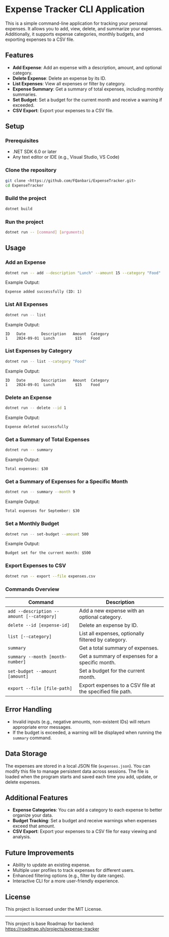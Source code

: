 # Expense Tracker CLI Application

This is a simple command-line application for tracking your personal expenses. It allows you to add, view, delete, and summarize your expenses. Additionally, it supports expense categories, monthly budgets, and exporting expenses to a CSV file.

## Features

- **Add Expense**: Add an expense with a description, amount, and optional category.
- **Delete Expense**: Delete an expense by its ID.
- **List Expenses**: View all expenses or filter by category.
- **Expense Summary**: Get a summary of total expenses, including monthly summaries.
- **Set Budget**: Set a budget for the current month and receive a warning if exceeded.
- **CSV Export**: Export your expenses to a CSV file.

## Setup

### Prerequisites

- .NET SDK 6.0 or later
- Any text editor or IDE (e.g., Visual Studio, VS Code)

### Clone the repository

```bash
git clone <https://github.com/FQanbari/ExpenseTracker.git>
cd ExpenseTracker

```

### Build the project

```bash
dotnet build

```

### Run the project

```bash
dotnet run -- [command] [arguments]

```

## Usage

### Add an Expense

```bash
dotnet run -- add --description "Lunch" --amount 15 --category "Food"

```

Example Output:

```
Expense added successfully (ID: 1)

```

### List All Expenses

```bash
dotnet run -- list

```

Example Output:

```
ID   Date       Description   Amount  Category
1    2024-09-01  Lunch         $15    Food

```

### List Expenses by Category

```bash
dotnet run -- list --category "Food"

```

Example Output:

```
ID   Date       Description   Amount  Category
1    2024-09-01  Lunch         $15    Food

```

### Delete an Expense

```bash
dotnet run -- delete --id 1

```

Example Output:

```
Expense deleted successfully

```

### Get a Summary of Total Expenses

```bash
dotnet run -- summary

```

Example Output:

```
Total expenses: $30

```

### Get a Summary of Expenses for a Specific Month

```bash
dotnet run -- summary --month 9

```

Example Output:

```
Total expenses for September: $30

```

### Set a Monthly Budget

```bash
dotnet run -- set-budget --amount 500

```

Example Output:

```
Budget set for the current month: $500

```

### Export Expenses to CSV

```bash
dotnet run -- export --file expenses.csv

```

### Commands Overview

| Command | Description |
| --- | --- |
| `add --description --amount [--category]` | Add a new expense with an optional category. |
| `delete --id [expense-id]` | Delete an expense by ID. |
| `list [--category]` | List all expenses, optionally filtered by category. |
| `summary` | Get a total summary of expenses. |
| `summary --month [month-number]` | Get a summary of expenses for a specific month. |
| `set-budget --amount [amount]` | Set a budget for the current month. |
| `export --file [file-path]` | Export expenses to a CSV file at the specified file path. |

## Error Handling

- Invalid inputs (e.g., negative amounts, non-existent IDs) will return appropriate error messages.
- If the budget is exceeded, a warning will be displayed when running the `summary` command.

## Data Storage

The expenses are stored in a local JSON file (`expenses.json`). You can modify this file to manage persistent data across sessions. The file is loaded when the program starts and saved each time you add, update, or delete expenses.

## Additional Features

- **Expense Categories**: You can add a category to each expense to better organize your data.
- **Budget Tracking**: Set a budget and receive warnings when expenses exceed that amount.
- **CSV Export**: Export your expenses to a CSV file for easy viewing and analysis.

## Future Improvements

- Ability to update an existing expense.
- Multiple user profiles to track expenses for different users.
- Enhanced filtering options (e.g., filter by date ranges).
- Interactive CLI for a more user-friendly experience.

## License

This project is licensed under the MIT License.

---

This project is base Roadmap for backend: https://roadmap.sh/projects/expense-tracker
